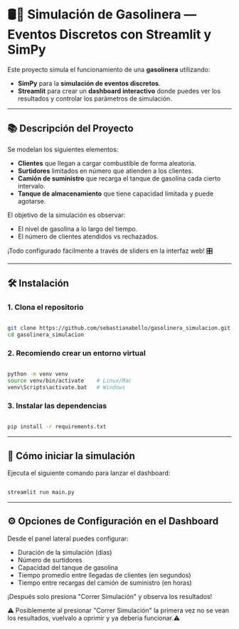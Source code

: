 # 🛢️🚗 Simulación de Gasolinera — Eventos Discretos con Streamlit y SimPy

Este proyecto simula el funcionamiento de una **gasolinera** utilizando:
- **SimPy** para la **simulación de eventos discretos**.
- **Streamlit** para crear un **dashboard interactivo** donde puedes ver los resultados y controlar los parámetros de simulación.

---

## 📚 Descripción del Proyecto

Se modelan los siguientes elementos:
- **Clientes** que llegan a cargar combustible de forma aleatoria.
- **Surtidores** limitados en número que atienden a los clientes.
- **Camión de suministro** que recarga el tanque de gasolina cada cierto intervalo.
- **Tanque de almacenamiento** que tiene capacidad limitada y puede agotarse.

El objetivo de la simulación es observar:
- El nivel de gasolina a lo largo del tiempo.
- El número de clientes atendidos vs rechazados.

¡Todo configurado fácilmente a través de sliders en la interfaz web! 🎛

---

## 🛠️ Instalación

### 1. Clona el repositorio
```bash

git clone https://github.com/sebastianabello/gasolinera_simulacion.git
cd gasolinera_simulacion
```
### 2. Recomiendo crear un entorno virtual 
```bash

python -m venv venv
source venv/bin/activate    # Linux/Mac
venv\Scripts\activate.bat   # Windows
```
### 3. Instalar las dependencias
```bash

pip install -r requirements.txt
```
---
## 🚀 Cómo iniciar la simulación
Ejecuta el siguiente comando para lanzar el dashboard:
```bash

streamlit run main.py
```
---

## ⚙️ Opciones de Configuración en el Dashboard
Desde el panel lateral puedes configurar:

- Duración de la simulación (días)
- Número de surtidores
- Capacidad del tanque de gasolina
- Tiempo promedio entre llegadas de clientes (en segundos)
- Tiempo entre recargas del camión de suministro (en horas)

¡Después solo presiona "Correr Simulación" y observa los resultados!

⚠️ Posiblemente al presionar "Correr Simulación" la primera vez no se vean los resultados, vuelvalo a oprimir y ya deberia funcionar.⚠️

